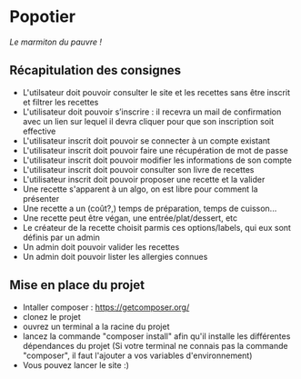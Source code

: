 # Popotier
_Le marmiton du pauvre !_

## Récapitulation des consignes

- L'utilsateur doit pouvoir consulter le site et les recettes sans être inscrit et filtrer les recettes 
- L'utilisateur doit pouvoir s’inscrire : il recevra un mail de confirmation avec un lien sur lequel il devra cliquer pour que son inscription soit effective
- L'utilisateur inscrit doit pouvoir se connecter à un compte existant
- L'utilisateur inscrit doit pouvoir faire une récupération de mot de passe 
- L'utilisateur inscrit doit pouvoir modifier les informations de son compte
- L'utilisateur inscrit doit pouvoir consulter son livre de recettes
- L'utilisateur inscrit doit pouvoir proposer une recette et la valider 
- Une recette s'apparent à un algo, on est libre pour comment la présenter
- Une recette a un (coût?,) temps de préparation, temps de cuisson...
- Une recette peut être végan, une entrée/plat/dessert, etc 
- Le créateur de la recette choisit parmis ces options/labels, qui eux sont définis par un admin
- Un admin doit pouvoir valider les recettes 
- Un admin doit pouvoir lister les allergies connues

## Mise en place du projet

- Intaller composer : https://getcomposer.org/
- clonez le projet
- ouvrez un terminal a la racine du projet
- lancez la commande "composer install" afin qu'il installe les différentes dépendances du projet
(Si votre terminal ne connais pas la commande "composer", il faut l'ajouter a vos variables d'environnement)
- Vous pouvez lancer le site :)

